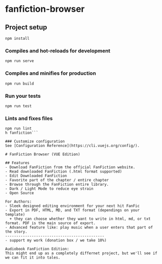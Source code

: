 # fanfiction-browser

## Project setup
```
npm install
```

### Compiles and hot-reloads for development
```
npm run serve
```

### Compiles and minifies for production
```
npm run build
```

### Run your tests
```
npm run test
```

### Lints and fixes files
```
npm run lint
h fanfiction```

### Customize configuration
See [Configuration Reference](https://cli.vuejs.org/config/).

# FanFiction Browser (VUE Edition)

## Features
- Download FanFiction from the official FanFiction website.
- Read downloaded FanFiction (.html format supported)
- Edit Downloaded FanFiction
- Favorite part of the chapter / entire chapter
- Browse through the FanFiction entire library.
- Dark / Light Mode to reduce eye strain
- Open Source

For Authors:
- Sleek designed editing environment for your next hit FanFic
- Export in PDF, HTML, MD, and TXT format (dependings on your template)
  + they can choose whether they want to write in html, md, or txt format. PDF is the main source of export.
- Advanced feature like: play music when a user enters that part of the story.
---------------------------------------------
- support my work (donation box / we take 10%)

Audiobook FanFiction Edition:
This might end up as a completely differnet project, but we'll see if we can fit it into tales.